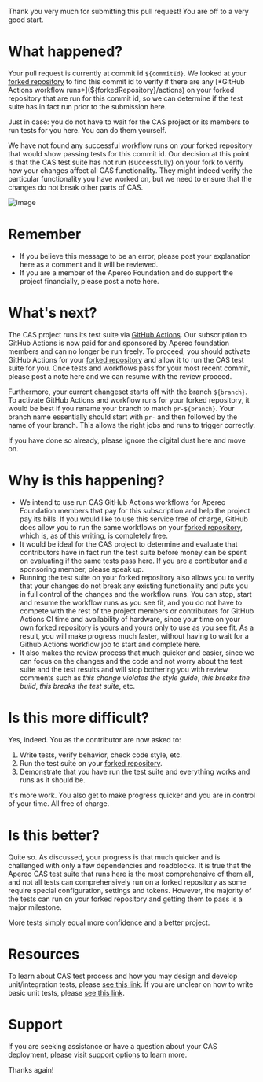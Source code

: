 Thank you very much for submitting this pull request! You are off to a very good start.

# What happened?

Your pull request is currently at commit id `${commitId}`. We looked at your [forked repository](${forkedRepository}) to find this commit id to verify if there are any [*GitHub Actions workflow runs*](${forkedRepository}/actions) on your forked repository that are run for this commit id, so we can determine if the test suite has in fact run prior to the submission here.

Just in case: you do not have to wait for the CAS project or its members to run tests for you here. You can do them yourself.

We have not found any successful workflow runs on your forked repository that would show passing tests for this commit id. Our decision at this point is that the CAS test suite has not run (successfully) on your fork to verify how your changes affect all CAS functionality. They might indeed verify the particular functionality you have worked on, but we need to ensure that the changes do not break other parts of CAS.

![image](${link})

# Remember

- If you believe this message to be an error, please post your explanation here as a comment and it will be reviewed.
- If you are a member of the Apereo Foundation and do support the project financially, please post a note here.

# What's next?

The CAS project runs its test suite via [GitHub Actions](https://github.com/apereo/cas/actions). Our subscription to GitHub Actions is now paid for and sponsored by Apereo foundation members and can no longer be run freely. To proceed, you should activate GitHub Actions for your [forked repository](${forkedRepository}) and allow it to run the CAS test suite for you. Once tests and workflows pass for your most recent commit, please post a note here and we can resume with the review proceed.
         
Furthermore, your current changeset starts off with the branch `${branch}`. To activate GitHub Actions and workflow runs for your forked repository, it would be best if you rename your branch to match `pr-${branch}`. Your branch name essentially should start with `pr-` and then followed by the name of your branch. This allows the right jobs and runs to trigger correctly.

If you have done so already, please ignore the digital dust here and move on.

# Why is this happening?

- We intend to use run CAS GitHub Actions workflows for Apereo Foundation members that pay for this subscription and help the project pay its bills. If you would like to use this service free of charge, GitHub does allow you to run the same workflows on your [forked repository](${forkedRepository}), which is, as of this writing, is completely free.
- It would be ideal for the CAS project to determine and evaluate that contributors have in fact run the test suite before money can be spent on evaluating if the same tests pass here. If you are a contibutor and a sponsoring member, please speak up.
- Running the test suite on your forked repository also allows you to verify that your changes do not break any existing functionality and puts you in full control of the changes and the workflow runs. You can stop, start and resume the workflow runs as you see fit, and you do not have to compete with the rest of the project members or contributors for GitHub Actions CI time and availability of hardware, since your time on your own [forked repository](${forkedRepository}) is yours and yours only to use as you see fit. As a result, you will make progress much faster, without having to wait for a Github Actions workflow job to start and complete here.
- It also makes the review process that much quicker and easier, since we can focus on the changes and the code and not worry about the test suite and the test results and will stop bothering you with review comments such as *this change violates the style guide*, *this breaks the build*, *this breaks the test suite*, etc. 
       
# Is this more difficult?

Yes, indeed. You as the contributor are now asked to:

1. Write tests, verify behavior, check code style, etc.
2. Run the test suite on your [forked repository](${forkedRepository}).
3. Demonstrate that you have run the test suite and everything works and runs as it should be.
                                                                              
It's more work. You also get to make progress quicker and you are in control of your time. All free of charge.
 
# Is this better?

Quite so. As discussed, your progress is that much quicker and is challenged with only a few dependencies and roadblocks. It is true that the Apereo CAS test suite that runs here is the most comprehensive of them all, and not all tests can comprehensively run on a forked repository as some require special configuration, settings and tokens. However, the majority of the tests can run on your forked repository and getting them to pass is a major milestone.

More tests simply equal more confidence and a better project.

# Resources

To learn about CAS test process and how you may design and develop unit/integration tests, please [see this link](https://apereo.github.io/cas/developer/Test-Process.html). If you are unclear on how to write basic unit tests, please [see this link](https://junit.org/).

# Support

If you are seeking assistance or have a question about your CAS deployment, please visit [support options](https://apereo.github.io/cas/Support.html) to learn more.

Thanks again!
   

